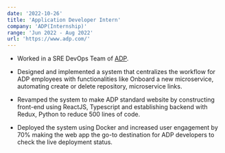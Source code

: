 ```yaml
---
date: '2022-10-26'
title: 'Application Developer Intern'
company: 'ADP(Internship)'
range: 'Jun 2022 - Aug 2022'
url: 'https://www.adp.com/'
---
```


- Worked in a SRE DevOps Team of [ADP](https://www.adp.com/).

- Designed and implemented a system that centralizes the workflow for ADP employees with functionalities like Onboard a new microservice, automating create or delete repository, microservice links.

- Revamped the system to make ADP standard website by constructing front-end using ReactJS, Typescript and establishing backend with Redux, Python to reduce 500 lines of code.

- Deployed the system using Docker and increased user engagement by 70% making the web app the go-to destination for ADP developers to check the live deployment status.